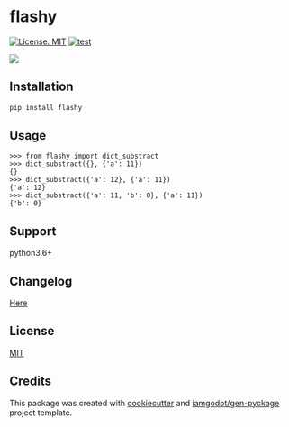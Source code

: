 # flashy

[![License: MIT](https://img.shields.io/badge/License-MIT-blue.svg)](LICENSE)
[![test](https://github.com/iamgodot/flashy/actions/workflows/test.yml/badge.svg)](https://github.com/iamgodot/flashy/actions/workflows/test.yml)

![](https://static.iamgodot.com/content/images/2021-11-07_22-13.png)

## Installation

```bash
pip install flashy
```

## Usage

```
>>> from flashy import dict_substract
>>> dict_substract({}, {'a': 11})
{}
>>> dict_substract({'a': 12}, {'a': 11})
{'a': 12}
>>> dict_substract({'a': 11, 'b': 0}, {'a': 11})
{'b': 0}
```

## Support

python3.6+

## Changelog

[Here](docs/CHANGELOG.md)

## License

[MIT](docs/LICENSE)

## Credits

This package was created with [cookiecutter](https://github.com/audreyr/cookiecutter) and [iamgodot/gen-pyckage](https://github.com/iamgodot/gen-pyckage) project template.
